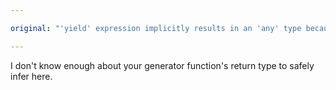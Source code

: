 ```yaml
---

original: "'yield' expression implicitly results in an 'any' type because its containing generator lacks a return-type annotation."

---
```


I don't know enough about your generator function's return type to safely infer here.